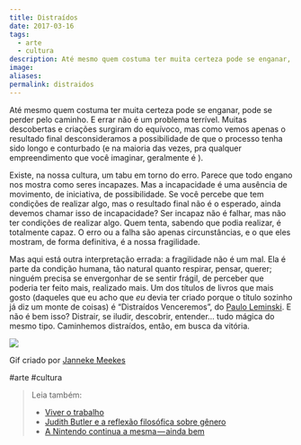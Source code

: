 ```yaml
---
title: Distraídos
date: 2017-03-16
tags:
  - arte
  - cultura
description: Até mesmo quem costuma ter muita certeza pode se enganar, pode se perder pelo caminho. E errar não é um problema terrível. Muitas…
image: 
aliases:
permalink: distraidos
---
```

Até mesmo quem costuma ter muita certeza pode se enganar, pode se perder pelo caminho. E errar não é um problema terrível. Muitas descobertas e criações surgiram do equívoco, mas como vemos apenas o resultado final desconsideramos a possibilidade de que o processo tenha sido longo e conturbado (e na maioria das vezes, pra qualquer empreendimento que você imaginar, geralmente é ).

Existe, na nossa cultura, um tabu em torno do erro. Parece que todo engano nos mostra como seres incapazes. Mas a incapacidade é uma ausência de movimento, de iniciativa, de possibilidade. Se você percebe que tem condições de realizar algo, mas o resultado final não é o esperado, ainda devemos chamar isso de incapacidade? Ser incapaz não é falhar, mas não ter condições de realizar algo. Quem tenta, sabendo que podia realizar, é totalmente capaz. O erro ou a falha são apenas circunstâncias, e o que eles mostram, de forma definitiva, é a nossa fragilidade.

Mas aqui está outra interpretação errada: a fragilidade não é um mal. Ela é parte da condição humana, tão natural quanto respirar, pensar, querer; ninguém precisa se envergonhar de se sentir frágil, de perceber que poderia ter feito mais, realizado mais. Um dos títulos de livros que mais gosto (daqueles que eu acho que _eu_ devia ter criado porque o título sozinho já diz um monte de coisas) é “Distraídos Venceremos”, do [Paulo Leminski](http://amzn.to/2ntOT3r). E não é bem isso? Distrair, se iludir, descobrir, entender… tudo mágica do mesmo tipo. Caminhemos distraídos, então, em busca da vitória.

<img src="/assets/img/distraídos-medium.gif">

Gif criado por [Janneke Meekes](http://jannekemeekes.tumblr.com/)


#arte #cultura

> Leia também:
> - <a href="/viver-o-trabalho">Viver o trabalho</a>
> - <a href="/judith-butler-e-a-reflexao-filosofica-sobre-genero">Judith Butler e a reflexão filosófica sobre gênero</a>
> - <a href="/a-nintendo-continua-a-mesma-ainda-bem">A Nintendo continua a mesma — ainda bem</a>
